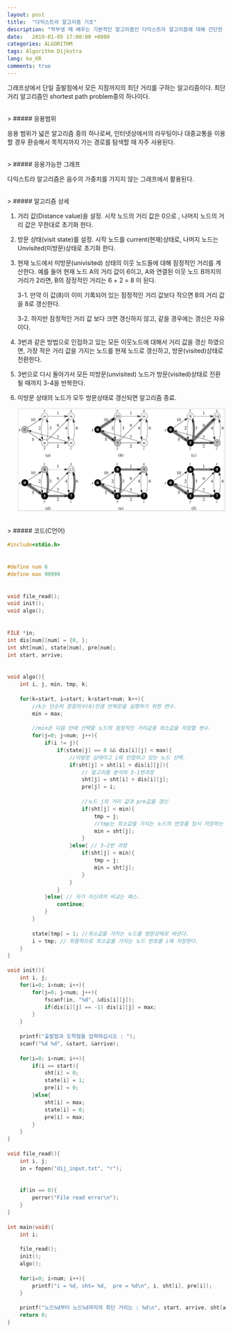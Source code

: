 ```yaml
---
layout: post
title:  "다익스트라 알고리즘 기초"
description: "학부생 때 배우는 기본적인 알고리즘인 다익스트라 알고리즘에 대해 간단한 내용 정리"
date:   2019-01-05 17:00:00 +0800
categories: ALGORITHM
tags: Algorithm Dijkstra
lang: ko_KR
comments: true
---
```


그래프상에서 단일 출발점에서 모든 지점까지의 최단 거리를 구하는 알고리즘이다. 최단거리 알고리즘인 shortest path problem중의 하나이다. 

<br>
> ##### 응용범위

응용 범위가 넓은 알고리즘 중의 하나로써, 인터넷상에서의 라우팅이나 대중교통을 이용할 경우 환승해서 목적지까지 가는 경로를 탐색할 때 자주 사용된다.


<br>
> ##### 응용가능한 그래프

다익스트라 알고리즘은 음수의 가중치를 가지지 않는 그래프에서 활용된다. 


<br>
> ##### 알고리즘 상세

1. 거리 값(Distance value)을 설정.
시작 노드의 거리 값은 0으로 , 나머지 노드의 거리 값은 무한대로 초기화 한다.

2. 방문 상태(visit state)를 설정.
시작 노드를 current(현재)상태로, 나머지 노드는 Unvisited(미방문)상태로 초기화 한다. 

3. 현재 노드에서 미방문(univisited) 상태의 이웃 노드들에 대해 잠정적인 거리를 계산한다. 예를 들어 현재 노드 A의 거리 값이 6이고, A와 연결된 이웃 노드 B까지의 거리가 2라면, B의 잠정적인 거리는 6 + 2 = 8 이 된다.
   
   3-1. 만약 이 값(8)이 이미 기록되어 있는 잠정적인 거리 값보다 작으면 B의 거리 값을
8로 갱신한다. 

   3-2. 하지만 잠정적인 거리 값 보다 크면 갱신하지 않고, 같을 경우에는 갱신은 자유이다.

1. 3번과 같은 방법으로 인접하고 있는 모든 이웃노드에 대해서 거리 값을 갱신 하였으면, 가장 작은 거리 값을 가지는 노드를 현재 노드로 갱신하고, 방문(visited)상태로 전환한다. 
   
2. 3번으로 다시 돌아가서 모든 미방문(unvisited) 노드가 방문(visited)상태로 전환될 때까지 3-4을 반복한다. 
   
3. 미방문 상태의 노드가 모두 방문상태로 갱신되면 알고리즘 종료.

    ![다익스트람 이미지 없음](/assets/res/2018-1-5-Dijkstra-Algorithm1.png)


<br>
> ##### 코드(C언어)

```c
#include<stdio.h>


#define num 6
#define max 99999


void file_read();
void init();
void algo();


FILE *in;
int dis[num][num] = {0, };
int sht[num], state[num], pre[num];
int start, arrive;


void algo(){
    int i, j, min, tmp, k;

    for(k=start, i=start; k<start+num; k++){ 
        //k는 단순히 정점의수(6)만큼 반복문을 실행하기 위한 변수.
        min = max; 
        
        //min은 다음 턴에 선택할 노드의 잠정적인 거리값중 최소값을 저장할 변수.
        for(j=0; j<num; j++){
            if(i != j){
                if(state[j] == 0 && dis[i][j] < max){
                    //미방문 상태이고 i와 인접하고 있는 노드 선택.
                    if(sht[j] > sht[i] + dis[i][j]){
                        // 알고리즘 분석의 3-1번과정 
                        sht[j] = sht[i] + dis[i][j];
                        pre[j] = i;  

                        //노드 j의 거리 값과 pre값을 갱신
                        if(sht[j] < min){
                            tmp = j; 
                            //tmp는 최소값을 가지는 노드의 번호를 임시 저장하는 변수.
                            min = sht[j];
                        }
                    }else{ // 3-2번 과정  
                        if(sht[j] < min){
                            tmp = j;
                            min = sht[j];
                        }
                    }
                }
            }else{ // 자기 자신과의 비교는 패스.
                continue;
            }
        }

        state[tmp] = 1; //최소값을 가지는 노드를 방문상태로 바꾼다.
        i = tmp; // 최종적으로 최소값을 가지는 노드 번호를 i에 저장한다.  
    }
}

void init(){
    int i, j;
    for(i=0; i<num; i++){
        for(j=0; j<num; j++){
            fscanf(in, "%d", &dis[i][j]);
            if(dis[i][j] == -1) dis[i][j] = max;
        }
    }

    printf("출발점과 도착점을 입력하십시오 : ");
    scanf("%d %d", &start, &arrive);

    for(i=0; i<num; i++){
        if(i == start){
            sht[i] = 0;
            state[i] = 1;
            pre[i] = 0;
        }else{
            sht[i] = max;
            state[i] = 0;
            pre[i] = max;
        }
    }
}

void file_read(){
    int i, j; 
    in = fopen("dij_input.txt", "r");


    if(in == 0){
        perror("File read error\n");
    }
}

int main(void){
    int i;

    file_read();
    init();
    algo();

    for(i=0; i<num; i++){
        printf("i = %d, sht= %d,  pre = %d\n", i, sht[i], pre[i]); 
    }

    printf("노드%d부터 노드%d까지의 최단 거리는 : %d\n", start, arrive, sht[arrive]);
    return 0;
}
```
